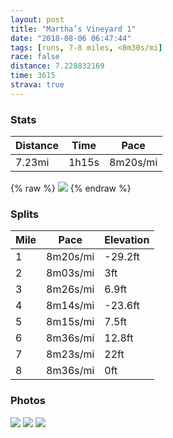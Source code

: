 ```yaml
---
layout: post
title: "Martha’s Vineyard 1"
date: "2018-08-06 06:47:44"
tags: [runs, 7-8 miles, <8m30s/mi]
race: false
distance: 7.228832169
time: 3615
strava: true
---
```


### Stats

| Distance | Time | Pace |
|----------|------|------|
|7.23mi|1h15s|8m20s/mi|

{% raw %}
<img src='https://maps.googleapis.com/maps/api/staticmap?maptype=roadmap&path=enc:iaq{FpenmLMqJmGoUsV{j@mJuKeLgHaSwi@kIi@uBtAbRhZaDjFpCfHb@rN|CnDeIhl@mJjPmC`Ly\b`@{m@rJyHpNpDwI`DiCvn@sLrXw]lBg@`BeJxKcRvOce@rOdHzOgB~J|PtKh]lBvZ?iF&key=AIzaSyC1MId7bFpkLXNAaYhBSTb8jLyiSqzbDtM&size=800x800&markers=color:yellow|label:S|41.38021,-70.52905&markers=color:green|label:F|41.379800000000024,-70.52990999999996'>
{% endraw %}

### Splits

| Mile | Pace | Elevation |
|------|------|-----------|
|1|8m20s/mi|-29.2ft|
|2|8m03s/mi|3ft|
|3|8m26s/mi|6.9ft|
|4|8m14s/mi|-23.6ft|
|5|8m15s/mi|7.5ft|
|6|8m36s/mi|12.8ft|
|7|8m23s/mi|22ft|
|8|8m36s/mi|0ft|

### Photos
<img src='https://dgtzuqphqg23d.cloudfront.net/9I4SubyOVacdty4CYm0PRJMp2rliS7w00MONrzaWQ-E-768x576.jpg'>

<img src='https://dgtzuqphqg23d.cloudfront.net/U_UkvdaS0ghQursA9_WRYsQWSCKQSZwxeaThVdoSPbg-768x576.jpg'>

<img src='https://dgtzuqphqg23d.cloudfront.net/zoHR1r8E750vBqEXLblgPztkwDczLbJJTemNXpEX_JU-768x575.jpg'>
